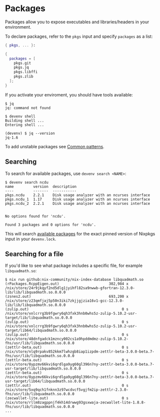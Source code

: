 # Packages

Packages allow you to expose executables and libraries/headers in your environment.

To declare packages, refer to the `pkgs` input and specify `packages` as a list:

```nix title="devenv.nix"
{ pkgs, ... }:

{
  packages = [ 
    pkgs.git 
    pkgs.jq
    pkgs.libffi
    pkgs.zlib
  ];
}
```

If you activate your enviroment, you should have tools available:
```shell-session
$ jq
jq: command not found

$ devenv shell
Building shell ...
Entering shell ...

(devenv) $ jq --version
jq-1.6
```

To add unstable packages see [Common patterns](common-patterns.md).

## Searching

To search for available packages, use ``devenv search <NAME>``:

```shell-session
$ devenv search ncdu
name         version  description
----         -------  -----------
pkgs.ncdu    2.2.1    Disk usage analyzer with an ncurses interface
pkgs.ncdu_1  1.17     Disk usage analyzer with an ncurses interface
pkgs.ncdu_2  2.2.1    Disk usage analyzer with an ncurses interface


No options found for 'ncdu'.

Found 3 packages and 0 options for 'ncdu'.
```

This will search [available packages](https://search.nixos.org/packages?channel=unstable&query=ncdu)
for the exact pinned version of Nixpkgs input in your ``devenv.lock``.

## Searching for a file

If you'd like to see what package includes a specific file, for example `libquadmath.so`:

```shell-session
$ nix run github:nix-community/nix-index-database libquadmath.so
(rPackages.RcppEigen.out)                       302,984 x /nix/store/24r9jkqyf2nd5dlg1jyihfl82sa9nwwb-gfortran-12.3.0-lib/lib/libquadmath.so.0.0.0
(zsnes2.out)                                    693,200 x /nix/store/z23qmfjaj5p50n3iki7zkjjgjzia16v1-gcc-12.3.0-lib/lib/libquadmath.so.0.0.0
(zulip.out)                                           0 s /nix/store/xnlcrrg3b9fgwry6qh3fxk3hnb0whs5z-zulip-5.10.2-usr-target/lib/libquadmath.so.0.0.0
(zulip.out)                                           0 s /nix/store/xnlcrrg3b9fgwry6qh3fxk3hnb0whs5z-zulip-5.10.2-usr-target/lib64/libquadmath.so.0.0.0
(zulip.out)                                           0 s /nix/store/48dnfgadck1mzncy002cs1a9hpddmdmz-zulip-5.10.2-fhs/usr/lib/libquadmath.so.0.0.0
(zettlr-beta.out)                                     0 s /nix/store/nlq9rpakv852kkm7lwhzgb8iap1izpdm-zettlr-beta-3.0.0-beta.7-fhs/usr/lib/libquadmath.so.0.0.0
(zettlr-beta.out)                                     0 s /nix/store/8ypzmv66kvi6qrdlga9yg60gl396n7ny-zettlr-beta-3.0.0-beta.7-usr-target/lib/libquadmath.so.0.0.0
(zettlr-beta.out)                                     0 s /nix/store/8ypzmv66kvi6qrdlga9yg60gl396n7ny-zettlr-beta-3.0.0-beta.7-usr-target/lib64/libquadmath.so.0.0.0
(zettlr.out)                                          0 s /nix/store/5xq9qch1fnknn3z97wcdvcf5vgjfm2ip-zettlr-2.3.0-fhs/usr/lib/libquadmath.so.0.0.0
(zecwallet-lite.out)                                  0 s /nix/store/rllm8zagppnjf4kh14drwwg93gsxwaja-zecwallet-lite-1.8.8-fhs/usr/lib/libquadmath.so.0.0.0
...
```
